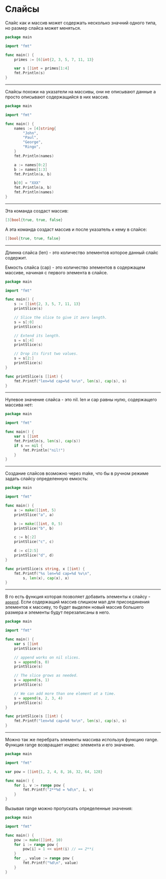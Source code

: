 # Слайсы

Слайс как и массив может содержать несколько значний одного типа, но размер слайса может меняться.

```go
package main

import "fmt"

func main() {
	primes := [6]int{2, 3, 5, 7, 11, 13}

	var s []int = primes[1:4]
	fmt.Println(s)
}

```

---



Слайсы похожи на указатели на массивы, они не описывают данные а просто описывают содержащийся в них массив.

```go
package main

import "fmt"

func main() {
	names := [4]string{
		"John",
		"Paul",
		"George",
		"Ringo",
	}
	fmt.Println(names)

	a := names[0:2]
	b := names[1:3]
	fmt.Println(a, b)

	b[0] = "XXX"
	fmt.Println(a, b)
	fmt.Println(names)
}

```

---

Эта команда создаст массив:

```go
[3]bool{true, true, false}
```

А эта команда создаст массив и после указатель к кему в слайсе:
```go
[]bool{true, true, false}
```

---

Длинна слайса (len) - это количество элементов которое данный слайс содержит.

Емкость слайса (cap) - это количество элементов в содержащем массиве, начиная с первого элемента в слайсе.

```go
package main

import "fmt"

func main() {
	s := []int{2, 3, 5, 7, 11, 13}
	printSlice(s)

	// Slice the slice to give it zero length.
	s = s[:0]
	printSlice(s)

	// Extend its length.
	s = s[:4]
	printSlice(s)

	// Drop its first two values.
	s = s[2:]
	printSlice(s)
}

func printSlice(s []int) {
	fmt.Printf("len=%d cap=%d %v\n", len(s), cap(s), s)
}

```

---

Нулевое значение слайса - это nil. len и cap равны нулю, содержащего массива нет:

```go
package main

import "fmt"

func main() {
	var s []int
	fmt.Println(s, len(s), cap(s))
	if s == nil {
		fmt.Println("nil!")
	}
}

```

---

Создание слайсов возможно через make, что бы в ручном режиме задать слайсу определенную емкость:

```go
package main

import "fmt"

func main() {
	a := make([]int, 5)
	printSlice("a", a)

	b := make([]int, 0, 5)
	printSlice("b", b)

	c := b[:2]
	printSlice("c", c)

	d := c[2:5]
	printSlice("d", d)
}

func printSlice(s string, x []int) {
	fmt.Printf("%s len=%d cap=%d %v\n",
		s, len(x), cap(x), x)
}

```

---

В го есть функция которая позволяет добавить элементы к слайсу - [`append`](https://pkg.go.dev/builtin#append). Если содержащий массив слишком мал для присоединения элементов к массиву, то будет выделен новый массив большего размера и элементы будут перезаписаны в него.

```go
package main

import "fmt"

func main() {
	var s []int
	printSlice(s)

	// append works on nil slices.
	s = append(s, 0)
	printSlice(s)

	// The slice grows as needed.
	s = append(s, 1)
	printSlice(s)

	// We can add more than one element at a time.
	s = append(s, 2, 3, 4)
	printSlice(s)
}

func printSlice(s []int) {
	fmt.Printf("len=%d cap=%d %v\n", len(s), cap(s), s)
}

```

---

Можно так же перебрать элементы массива используя функцию range. Функция range возвращает индекс элемента и его значение.

```go
package main

import "fmt"

var pow = []int{1, 2, 4, 8, 16, 32, 64, 128}

func main() {
	for i, v := range pow {
		fmt.Printf("2**%d = %d\n", i, v)
	}
}

```

Вызывая range можно пропускать определенные значения:

```go
package main

import "fmt"

func main() {
	pow := make([]int, 10)
	for i := range pow {
		pow[i] = 1 << uint(i) // == 2**i
	}
	for _, value := range pow {
		fmt.Printf("%d\n", value)
	}
}

```
